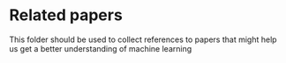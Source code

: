 # Related papers

This folder should be used to collect references to papers that might help us get a better understanding of machine learning